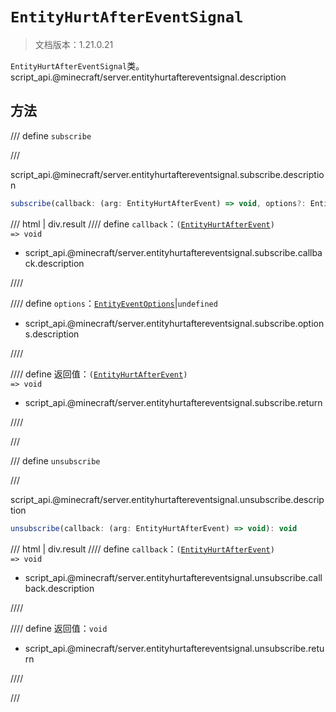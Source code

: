 # `EntityHurtAfterEventSignal`

> 文档版本：1.21.0.21

`EntityHurtAfterEventSignal`类。script_api.@minecraft/server.entityhurtaftereventsignal.description

## 方法

/// define
`subscribe`


///

script_api.@minecraft/server.entityhurtaftereventsignal.subscribe.description

```js
subscribe(callback: (arg: EntityHurtAfterEvent) => void, options?: EntityEventOptions): (arg: EntityHurtAfterEvent) => void
```

/// html | div.result
//// define
`callback`：<code>(<a href="../entityhurtafterevent/">EntityHurtAfterEvent</a>) =&gt; void</code>

- script_api.@minecraft/server.entityhurtaftereventsignal.subscribe.callback.description


////

//// define
`options`：[`EntityEventOptions`](./entityeventoptions.md)|`undefined`

- script_api.@minecraft/server.entityhurtaftereventsignal.subscribe.options.description


////

//// define
返回值：<code>(<a href="../entityhurtafterevent/">EntityHurtAfterEvent</a>) =&gt; void</code>

- script_api.@minecraft/server.entityhurtaftereventsignal.subscribe.return


////

///


/// define
`unsubscribe`


///

script_api.@minecraft/server.entityhurtaftereventsignal.unsubscribe.description

```js
unsubscribe(callback: (arg: EntityHurtAfterEvent) => void): void
```

/// html | div.result
//// define
`callback`：<code>(<a href="../entityhurtafterevent/">EntityHurtAfterEvent</a>) =&gt; void</code>

- script_api.@minecraft/server.entityhurtaftereventsignal.unsubscribe.callback.description


////

//// define
返回值：`void`

- script_api.@minecraft/server.entityhurtaftereventsignal.unsubscribe.return


////

///


